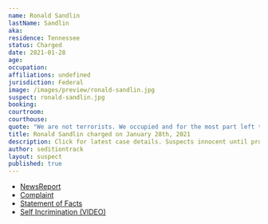 ```yaml
---
name: Ronald Sandlin
lastName: Sandlin
aka:
residence: Tennessee
status: Charged
date: 2021-01-28
age:
occupation:
affiliations: undefined
jurisdiction: Federal
image: /images/preview/ronald-sandlin.jpg
suspect: ronald-sandlin.jpg
booking:
courtroom:
courthouse:
quote: "We are not terrorists. We occupied and for the most part left that place relatively put together all things considered"
title: Ronald Sandlin charged on January 28th, 2021
description: Click for latest case details. Suspects innocent until proven guilty.
author: seditiontrack
layout: suspect
published: true
---
```

- [NewsReport](https://wreg.com/news/fbi-says-social-media-posts-link-man-charged-in-capitol-riot-to-memphis/)
- [Complaint](https://www.justice.gov/opa/page/file/1362396/download)
- [Statement of Facts](https://www.justice.gov/opa/page/file/1362396/download)
- [Self Incrimination (VIDEO)](https://twitter.com/angelmercedes/status/1347959031080624128?s=20)

